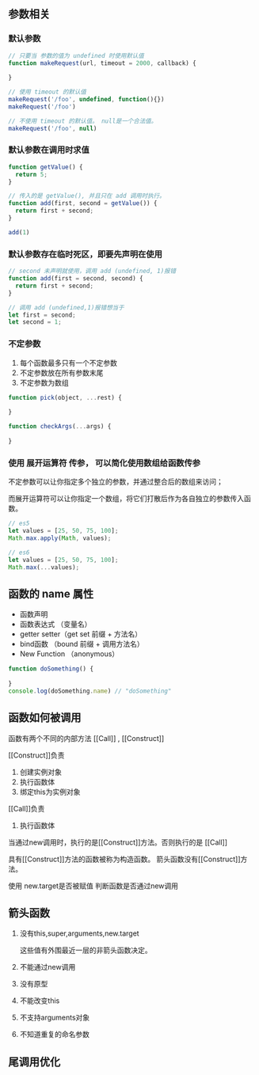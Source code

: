 ## 参数相关

### 默认参数

```js
// 只要当 参数的值为 undefined 时使用默认值
function makeRequest(url, timeout = 2000, callback) {
  
}

// 使用 timeout 的默认值
makeRequest('/foo', undefined, function(){}) 
makeRequest('/foo') 

// 不使用 timeout 的默认值。 null是一个合法值。 
makeRequest('/foo', null) 
```

### 默认参数在调用时求值

```js
function getValue() {
  return 5;
}

// 传入的是 getValue(), 并且只在 add 调用时执行。
function add(first, second = getValue()) {
  return first + second;
}

add(1)
```
### 默认参数存在临时死区，即要先声明在使用
```js
// second 未声明就使用，调用 add (undefined, 1)报错
function add(first = second, second) {
  return first + second;
}

// 调用 add (undefined,1)报错想当于
let first = second;
let second = 1;
```

### 不定参数
1. 每个函数最多只有一个不定参数
2. 不定参数放在所有参数末尾
3. 不定参数为数组

```js
function pick(object, ...rest) {
  
}

function checkArgs(...args) {
  
}
```

### 使用 展开运算符 传参， 可以简化使用数组给函数传参
不定参数可以让你指定多个独立的参数，并通过整合后的数组来访问；

而展开运算符可以让你指定一个数组，将它们打散后作为各自独立的参数传入函数。

```js
// es5
let values = [25, 50, 75, 100]; 
Math.max.apply(Math, values);
```

```js
// es6
let values = [25, 50, 75, 100]; 
Math.max(...values);
```
## 函数的 name 属性
- 函数声明 
- 函数表达式 （变量名）
- getter setter（get set 前缀 + 方法名）
- bind函数 （bound 前缀 + 调用方法名）
- New Function （anonymous）

```js
function doSomething() {
  
}
console.log(doSomething.name) // "doSomething"
```

## 函数如何被调用
函数有两个不同的内部方法 [[Call]] , [[Construct]]

[[Construct]]负责
1. 创建实例对象
2. 执行函数体
3. 绑定this为实例对象

[[Call]]负责
1. 执行函数体

当通过new调用时，执行的是[[Construct]]方法。否则执行的是 [[Call]]

具有[[Construct]]方法的函数被称为构造函数。
箭头函数没有[[Construct]]方法。

使用 new.target是否被赋值 判断函数是否通过new调用

## 箭头函数
1. 没有this,super,arguments,new.target
 
    这些值有外围最近一层的非箭头函数决定。 

2. 不能通过new调用
3. 没有原型
4. 不能改变this
5. 不支持arguments对象
6. 不知道重复的命名参数

## 尾调用优化 


